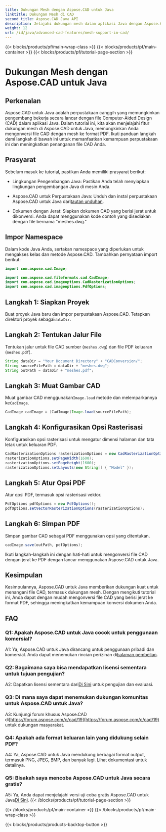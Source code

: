```yaml
---
title: Dukungan Mesh dengan Aspose.CAD untuk Java
linktitle: Dukungan Mesh di CAD
second_title: Aspose.CAD Java API
description: Jelajahi dukungan mesh dalam aplikasi Java dengan Aspose.CAD. Konversikan file CAD ke PDF dengan mudah.
weight: 12
url: /id/java/advanced-cad-features/mesh-support-in-cad/
---
```


{{< blocks/products/pf/main-wrap-class >}}
{{< blocks/products/pf/main-container >}}
{{< blocks/products/pf/tutorial-page-section >}}

# Dukungan Mesh dengan Aspose.CAD untuk Java

## Perkenalan

Aspose.CAD untuk Java adalah perpustakaan canggih yang memungkinkan pengembang bekerja secara lancar dengan file Computer-Aided Design (CAD) dalam aplikasi Java. Dalam tutorial ini, kita akan menjelajahi fitur dukungan mesh di Aspose.CAD untuk Java, memungkinkan Anda mengonversi file CAD dengan mesh ke format PDF. Ikuti panduan langkah demi langkah di bawah ini untuk memanfaatkan kemampuan perpustakaan ini dan meningkatkan penanganan file CAD Anda.

## Prasyarat

Sebelum masuk ke tutorial, pastikan Anda memiliki prasyarat berikut:

- Lingkungan Pengembangan Java: Pastikan Anda telah menyiapkan lingkungan pengembangan Java di mesin Anda.

-  Aspose.CAD untuk Perpustakaan Java: Unduh dan instal perpustakaan Aspose.CAD untuk Java dari[tautan unduhan](https://releases.aspose.com/cad/java/).

- Dokumen dengan Jerat: Siapkan dokumen CAD yang berisi jerat untuk dikonversi. Anda dapat menggunakan kode contoh yang disediakan dengan file bernama "meshes.dwg."

## Impor Namespace

Dalam kode Java Anda, sertakan namespace yang diperlukan untuk mengakses kelas dan metode Aspose.CAD. Tambahkan pernyataan import berikut:

```java
import com.aspose.cad.Image;

import com.aspose.cad.fileformats.cad.CadImage;
import com.aspose.cad.imageoptions.CadRasterizationOptions;
import com.aspose.cad.imageoptions.PdfOptions;
```

## Langkah 1: Siapkan Proyek

Buat proyek Java baru dan impor perpustakaan Aspose.CAD. Tetapkan direktori proyek sebagai`dataDir`.

## Langkah 2: Tentukan Jalur File

Tentukan jalur untuk file CAD sumber (`meshes.dwg`) dan file PDF keluaran (`meshes.pdf`).

```java
String dataDir = "Your Document Directory" + "CADConversion/";
String sourceFilePath = dataDir + "meshes.dwg";
String outPath = dataDir + "meshes.pdf";
```

## Langkah 3: Muat Gambar CAD

 Muat gambar CAD menggunakan`Image.load` metode dan melemparkannya ke`CadImage`.

```java
CadImage cadImage = (CadImage)Image.load(sourceFilePath);
```

## Langkah 4: Konfigurasikan Opsi Rasterisasi

Konfigurasikan opsi rasterisasi untuk mengatur dimensi halaman dan tata letak untuk keluaran PDF.

```java
CadRasterizationOptions rasterizationOptions = new CadRasterizationOptions();
rasterizationOptions.setPageWidth(1600);
rasterizationOptions.setPageHeight(1600);
rasterizationOptions.setLayouts(new String[] { "Model" });
```

## Langkah 5: Atur Opsi PDF

Atur opsi PDF, termasuk opsi rasterisasi vektor.

```java
PdfOptions pdfOptions = new PdfOptions();
pdfOptions.setVectorRasterizationOptions(rasterizationOptions);
```

## Langkah 6: Simpan PDF

Simpan gambar CAD sebagai PDF menggunakan opsi yang ditentukan.

```java
cadImage.save(outPath, pdfOptions);
```

Ikuti langkah-langkah ini dengan hati-hati untuk mengonversi file CAD dengan jerat ke PDF dengan lancar menggunakan Aspose.CAD untuk Java.

## Kesimpulan

Kesimpulannya, Aspose.CAD untuk Java memberikan dukungan kuat untuk menangani file CAD, termasuk dukungan mesh. Dengan mengikuti tutorial ini, Anda dapat dengan mudah mengonversi file CAD yang berisi jerat ke format PDF, sehingga meningkatkan kemampuan konversi dokumen Anda.

## FAQ

### Q1: Apakah Aspose.CAD untuk Java cocok untuk penggunaan komersial?

 A1: Ya, Aspose.CAD untuk Java dirancang untuk penggunaan pribadi dan komersial. Anda dapat menemukan rincian perizinan di[halaman pembelian](https://purchase.aspose.com/buy).

### Q2: Bagaimana saya bisa mendapatkan lisensi sementara untuk tujuan pengujian?

 A2: Dapatkan lisensi sementara dari[Di Sini](https://purchase.aspose.com/temporary-license/) untuk pengujian dan evaluasi.

### Q3: Di mana saya dapat menemukan dukungan komunitas untuk Aspose.CAD untuk Java?

 A3: Kunjungi forum khusus Aspose.CAD di[https://forum.aspose.com/c/cad/19](https://forum.aspose.com/c/cad/19) untuk dukungan masyarakat.

### Q4: Apakah ada format keluaran lain yang didukung selain PDF?

A4: Ya, Aspose.CAD untuk Java mendukung berbagai format output, termasuk PNG, JPEG, BMP, dan banyak lagi. Lihat dokumentasi untuk detailnya.

### Q5: Bisakah saya mencoba Aspose.CAD untuk Java secara gratis?

 A5: Ya, Anda dapat menjelajahi versi uji coba gratis Aspose.CAD untuk Java[Di Sini](https://releases.aspose.com/).
{{< /blocks/products/pf/tutorial-page-section >}}

{{< /blocks/products/pf/main-container >}}
{{< /blocks/products/pf/main-wrap-class >}}

{{< blocks/products/products-backtop-button >}}
